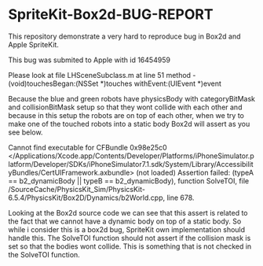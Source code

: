SpriteKit-Box2d-BUG-REPORT
==========================

This repository demonstrate a very hard to reproduce bug in Box2d and Apple SpriteKit.

This bug was submited to Apple with id 16454959

Please look at file LHSceneSubclass.m at line 51 method -(void)touchesBegan:(NSSet *)touches withEvent:(UIEvent *)event

Because the blue and green robots have physicsBody with categoryBitMask and collisionBitMask setup so that they wont collide with each other
and because in this setup the robots are on top of each other, when we try to make one of the touched robots into a static body
Box2d will assert as you see below.


Cannot find executable for CFBundle 0x98e25c0 </Applications/Xcode.app/Contents/Developer/Platforms/iPhoneSimulator.platform/Developer/SDKs/iPhoneSimulator7.1.sdk/System/Library/AccessibilityBundles/CertUIFramework.axbundle> (not loaded)
Assertion failed: (typeA == b2_dynamicBody || typeB == b2_dynamicBody), function SolveTOI, file /SourceCache/PhysicsKit_Sim/PhysicsKit-6.5.4/PhysicsKit/Box2D/Dynamics/b2World.cpp, line 678.



Looking at the Box2d source code we can see that this assert is related to the fact that we cannot have a dynamic body on top of a static body.
So while i consider this is a box2d bug, SpriteKit own implementation should handle this. 
The SolveTOI function should not assert if the collision mask is set so that the bodies wont collide. 
This is something that is not checked in the SolveTOI function.

